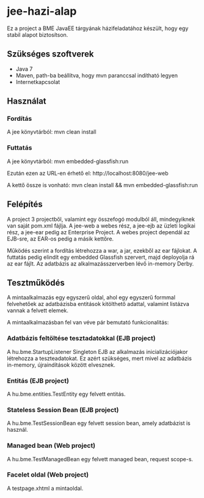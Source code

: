 jee-hazi-alap
=============

Ez a project a BME JavaEE tárgyának házifeladatához készült, hogy egy stabil alapot biztosítson.

Szükséges szoftverek
--------------------

- Java 7
- Maven, path-ba beállítva, hogy mvn paranccsal indítható legyen
- Internetkapcsolat

Használat
---------

### Fordítás

A jee könyvtárból:
    mvn clean install

### Futtatás

A jee könyvtárból:
    mvn embedded-glassfish:run

Ezután ezen az URL-en érhető el:
    http://localhost:8080/jee-web

A kettő össze is vonható:
    mvn clean install && mvn embedded-glassfish:run

Felépítés
---------

A project 3 projectből, valamint egy összefogó modulból áll, mindegyiknek van saját pom.xml fájlja. A jee-web a webes rész, a jee-ejb az üzleti logikai rész, a jee-ear pedig az Enterprise Project. A webes project dependál az EJB-sre, az EAR-os pedig a másik kettőre.

Működés szerint a fordítás létrehozza a war, a jar, ezekből az ear fájlokat. A futtatás pedig elindít egy embedded Glassfish szervert, majd deployolja rá az ear fájlt. Az adatbázis az alkalmazásszerverben lévő in-memory Derby.

Tesztműködés
------------

A mintaalkalmazás egy egyszerű oldal, ahol egy egyszerű formmal felvehetőek az adatbázisba entitások kitölthető adattal, valamint listázva vannak a felvett elemek.

A mintaalkalmazásban fel van véve pár bemutató funkcionalitás:

### Adatbázis feltöltése tesztadatokkal (EJB project)

A hu.bme.StartupListener Singleton EJB az alkalmazás inicializációjakor létrehozza a teszteadatokat. Ez azért szükséges, mert mivel az adatbázis in-memory, újraindítások között elvesznek.

### Entitás (EJB project)

A hu.bme.entities.TestEntity egy felvett entitás.

### Stateless Session Bean (EJB project)

A hu.bme.TestSessionBean egy felvett session bean, amely adatbázist is használ.

### Managed bean (Web project)

A hu.bme.TestManagedBean egy felvett managed bean, request scope-s.

### Facelet oldal (Web project)

A testpage.xhtml a mintaoldal.
